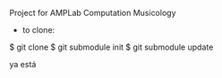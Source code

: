 Project for AMPLab Computation Musicology

- to clone: 

$ git clone <this repository>
$ git submodule init
$ git submodule update

ya está
